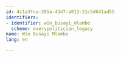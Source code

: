 ```yaml
---
id: 4c1a3fce-395a-43d7-a813-31c5d641ad55
identifiers:
- identifier: win_busayi_mlambo
  scheme: everypolitician_legacy
name: Win Busayi Mlambo
lang: en

---
```

